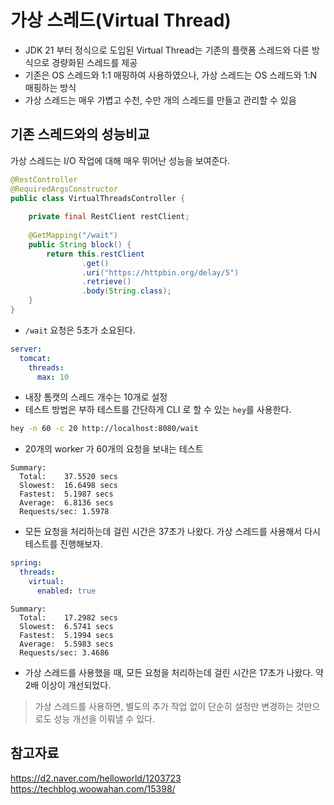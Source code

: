# 가상 스레드(Virtual Thread)
- JDK 21 부터 정식으로 도입된 Virtual Thread는 기존의 플랫폼 스레드와 다른 방식으로 경량화된 스레드를 제공
- 기존은 OS 스레드와 1:1 매핑하여 사용하였으나, 가상 스레드는 OS 스레드와 1:N 매핑하는 방식
- 가상 스레드는 매우 가볍고 수천, 수만 개의 스레드를 만들고 관리할 수 있음
## 기존 스레드와의 성능비교
가상 스레드는 I/O 작업에 대해 매우 뛰어난 성능을 보여준다.
```java
@RestController  
@RequiredArgsConstructor  
public class VirtualThreadsController {  
  
    private final RestClient restClient;  
  
    @GetMapping("/wait")  
    public String block() {  
        return this.restClient  
                .get()  
                .uri("https://httpbin.org/delay/5")  
                .retrieve()  
                .body(String.class);  
    }  
}
```
- `/wait` 요청은 5초가 소요된다.
```yaml
server:  
  tomcat:  
    threads:  
      max: 10
```
- 내장 톰캣의 스레드 개수는 10개로 설정
- 테스트 방법은 부하 테스트를 간단하게 CLI 로 할 수 있는 `hey`를 사용한다.
```sh
hey -n 60 -c 20 http://localhost:8080/wait
```
- 20개의 worker 가 60개의 요청을 보내는 테스트
```text
Summary:
  Total:	37.5520 secs
  Slowest:	16.6498 secs
  Fastest:	5.1987 secs
  Average:	6.8136 secs
  Requests/sec:	1.5978
```
- 모든 요청을 처리하는데 걸린 시간은 37초가 나왔다. 가상 스레드를 사용해서 다시 테스트를 진행해보자.
```yaml
spring:  
  threads:  
    virtual:  
      enabled: true
```

```text
Summary:
  Total:	17.2982 secs
  Slowest:	6.5741 secs
  Fastest:	5.1994 secs
  Average:	5.5983 secs
  Requests/sec:	3.4686
```
- 가상 스레드를 사용했을 때, 모든 요청을 처리하는데 걸린 시간은 17초가 나왔다. 약 2배 이상이 개선되었다.

> 가상 스레드를 사용하면, 별도의 추가 작업 없이 단순히 설정만 변경하는 것만으로도 성능 개선을 이뤄낼 수 있다.

## 참고자료
https://d2.naver.com/helloworld/1203723  
https://techblog.woowahan.com/15398/
